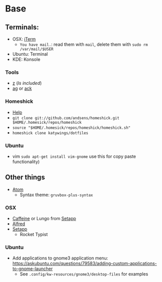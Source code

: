 # Base

## Terminals:
- OSX: [iTerm](https://iterm2.com/)
    - `You have mail.`: read them with `mail`, delete them with `sudo rm /var/mail/$USER`
- Ubuntu: Terminal
- KDE: Konsole

### Tools
- [z](https://github.com/rupa/z) (*Is included*)
- [ag](https://github.com/ggreer/the_silver_searcher) or [ack](https://beyondgrep.com/)

### Homeshick
- [Help](https://github.com/andsens/homeshick/wiki/Installation)
- `git clone git://github.com/andsens/homeshick.git $HOME/.homesick/repos/homeshick`
- `source "$HOME/.homesick/repos/homeshick/homeshick.sh"`
- `homeshick clone katywings/dotfiles`

### Ubuntu
- vim `sudo apt-get install vim-gnome` use this for copy paste functionality)

## Other things
- [Atom](https://atom.io)
  - Syntax theme: `gruvbox-plus-syntax`

### OSX
- [Caffeine](http://lightheadsw.com/caffeine/) or Lungo from [Setapp](https://setapp.com/de)
- [Alfred](https://www.alfredapp.com/)
- [Setapp](https://setapp.com/de)
    - Rocket Typist

### Ubuntu

- Add applications to gnome3 application menu: https://askubuntu.com/questions/79583/adding-custom-applications-to-gnome-launcher
  - See `.config/kw-resources/gnome3/desktop-files` for examples
